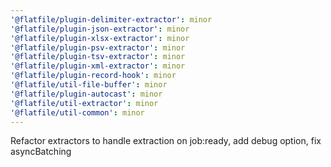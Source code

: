 ```yaml
---
'@flatfile/plugin-delimiter-extractor': minor
'@flatfile/plugin-json-extractor': minor
'@flatfile/plugin-xlsx-extractor': minor
'@flatfile/plugin-psv-extractor': minor
'@flatfile/plugin-tsv-extractor': minor
'@flatfile/plugin-xml-extractor': minor
'@flatfile/plugin-record-hook': minor
'@flatfile/util-file-buffer': minor
'@flatfile/plugin-autocast': minor
'@flatfile/util-extractor': minor
'@flatfile/util-common': minor
---
```


Refactor extractors to handle extraction on job:ready, add debug option, fix asyncBatching

